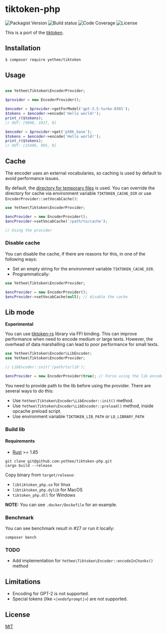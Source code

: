 # tiktoken-php

![Packagist Version](https://img.shields.io/packagist/v/yethee/tiktoken)
![Build status](https://img.shields.io/github/actions/workflow/status/yethee/tiktoken-php/ci.yml?branch=master)
![Code Coverage](https://app.codacy.com/project/badge/Coverage/49ec3803b480478caeca8903b7ff0a69?branch=master)
![License](https://img.shields.io/github/license/yethee/tiktoken-php)

This is a port of the [tiktoken](https://github.com/openai/tiktoken).

## Installation

```bash
$ composer require yethee/tiktoken
```

## Usage

```php

use Yethee\Tiktoken\EncoderProvider;

$provider = new EncoderProvider();

$encoder = $provider->getForModel('gpt-3.5-turbo-0301');
$tokens = $encoder->encode('Hello world!');
print_r($tokens);
// OUT: [9906, 1917, 0]

$encoder = $provider->get('p50k_base');
$tokens = $encoder->encode('Hello world!');
print_r($tokens);
// OUT: [15496, 995, 0]
```

## Cache

The encoder uses an external vocabularies, so caching is used by default
to avoid performance issues.

By default, the [directory for temporary files](https://www.php.net/manual/en/function.sys-get-temp-dir.php) is used.
You can override the directory for cache via environment variable `TIKTOKEN_CACHE_DIR`
or use `EncoderProvider::setVocabCache()`:

```php
use Yethee\Tiktoken\EncoderProvider;

$encProvider = new EncoderProvider();
$encProvider->setVocabCache('/path/to/cache');

// Using the provider
```

### Disable cache

You can disable the cache, if there are reasons for this,
in one of the following ways:

* Set an empty string for the environment variable `TIKTOKEN_CACHE_DIR`.
* Programmatically:

```php
use Yethee\Tiktoken\EncoderProvider;

$encProvider = new EncoderProvider();
$encProvider->setVocabCache(null); // disable the cache
```

## Lib mode

**Experimental**

You can use [tiktoken-rs](https://github.com/zurawiki/tiktoken-rs) library via FFI binding.
This can improve performance when need to encode medium or large texts. However,
the overhead of data marshalling can lead to poor performance for small texts.

```php
use Yethee\Tiktoken\Encoder\LibEncoder;
use Yethee\Tiktoken\EncoderProvider;

// LibEncoder::init('/path/to/lib');

$encProvider = new EncoderProvider(true); // Force using the lib encoder
```

You need to provide path to the lib before using the provider. There are several ways to do this:

* Use `Yethee\Tiktoken\Encoder\LibEncoder::init()` method.
* Use `Yethee\Tiktoken\Encoder\LibEncoder::preload()` method, inside opcache preload script.
* Use environment variable `TIKTOKEN_LIB_PATH` or `LD_LIBRARY_PATH`

### Build lib

#### Requirements

* [Rust](https://www.rust-lang.org/) >= 1.85

```shell
git clone git@github.com:yethee/tiktoken-php.git
cargo build --release
```

Copy binary from `target/release`:

* `libtiktoken_php.so` for linux
* `libtiktoken_php.dylib` for MacOS
* `tiktoken_php.dll` for Windows

**NOTE:** You can see `.docker/Dockefile` for an example.

### Benchmark

You can see benchmark result in #27 or run it locally:

```shell
composer bench
```

### TODO

* Add implementation for `Yethee\Tiktoken\Encoder::encodeInChunks()` method

## Limitations

* Encoding for GPT-2 is not supported.
* Special tokens (like `<|endofprompt|>`) are not supported.

## License

[MIT](./LICENSE)
